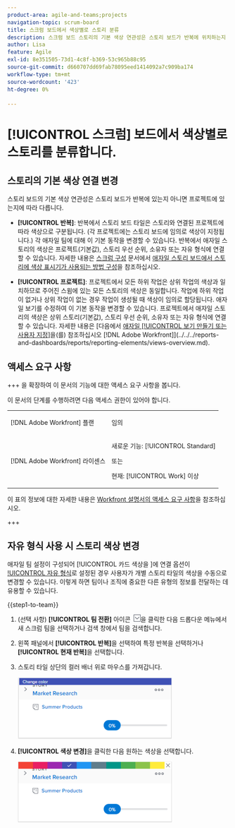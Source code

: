 ```yaml
---
product-area: agile-and-teams;projects
navigation-topic: scrum-board
title: 스크럼 보드에서 색상별로 스토리 분류
description: 스크럼 보드 스토리의 기본 색상 연관성은 스토리 보드가 반복에 위치하는지 프로젝트에 위치하는지에 따라 다릅니다.
author: Lisa
feature: Agile
exl-id: 8e351505-73d1-4c8f-b369-53c965b88c95
source-git-commit: d660707dd69fab78095eed1414092a7c909ba174
workflow-type: tm+mt
source-wordcount: '423'
ht-degree: 0%

---
```


# [!UICONTROL 스크럼] 보드에서 색상별로 스토리를 분류합니다.

## 스토리의 기본 색상 연결 변경

스토리 보드의 기본 색상 연관성은 스토리 보드가 반복에 있는지 아니면 프로젝트에 있는지에 따라 다릅니다.

* **[!UICONTROL 반복]**: 반복에서 스토리 보드 타일은 스토리와 연결된 프로젝트에 따라 색상으로 구분됩니다. (각 프로젝트에는 스토리 보드에 임의로 색상이 지정됩니다.) 각 애자일 팀에 대해 이 기본 동작을 변경할 수 있습니다. 반복에서 애자일 스토리의 색상은 프로젝트(기본값), 스토리 우선 순위, 소유자 또는 자유 형식에 연결할 수 있습니다. 자세한 내용은 [스크럼 구성](../../../agile/get-started-with-agile-in-workfront/configure-scrum.md) 문서에서 [애자일 스토리 보드에서 스토리에 색상 표시기가 사용되는 방법 구성](../../../agile/get-started-with-agile-in-workfront/configure-scrum.md#configur4)을 참조하십시오.

* **[!UICONTROL 프로젝트]**: 프로젝트에서 모든 하위 작업은 상위 작업의 색상과 일치하므로 주어진 스윔에 있는 모든 스토리의 색상은 동일합니다. 작업에 하위 작업이 없거나 상위 작업이 없는 경우 작업이 생성될 때 색상이 임의로 할당됩니다. 애자일 보기를 수정하여 이 기본 동작을 변경할 수 있습니다. 프로젝트에서 애자일 스토리의 색상은 상위 스토리(기본값), 스토리 우선 순위, 소유자 또는 자유 형식에 연결할 수 있습니다. 자세한 내용은 [다음에서 [애자일 [!UICONTROL 보기 만들기 또는 사용자 지정]](../../../reports-and-dashboards/reports/reporting-elements/views-overview.md#customizing-an-agile-view)을(를) 참조하십시오 [!DNL Adobe Workfront]](../../../reports-and-dashboards/reports/reporting-elements/views-overview.md).

## 액세스 요구 사항

+++ 을 확장하여 이 문서의 기능에 대한 액세스 요구 사항을 봅니다.

이 문서의 단계를 수행하려면 다음 액세스 권한이 있어야 합니다.

<table style="table-layout:auto"> 
 <tbody> 
  <tr> 
   <td role="rowheader">[!DNL Adobe Workfront] 플랜</td> 
   <td> <p>임의</p> </td> 
  </tr> 
  <tr> 
   <td role="rowheader">[!DNL Adobe Workfront] 라이센스</td> 
   <td> <p>새로운 기능: [!UICONTROL Standard]</p> 
   또는
   <p>현재: [!UICONTROL Work] 이상</p> </td> 
  </tr>
 </tbody> 
</table>

이 표의 정보에 대한 자세한 내용은 [Workfront 설명서의 액세스 요구 사항](/help/quicksilver/administration-and-setup/add-users/access-levels-and-object-permissions/access-level-requirements-in-documentation.md)을 참조하십시오.

+++

## 자유 형식 사용 시 스토리 색상 변경

애자일 팀 설정이 구성되어 [!UICONTROL 카드 색상을 ]에 연결 옵션이 [!UICONTROL 자유 형식](으)로 설정된 경우 사용자가 개별 스토리 타일의 색상을 수동으로 변경할 수 있습니다. 이렇게 하면 팀이나 조직에 중요한 다른 유형의 정보를 전달하는 데 유용할 수 있습니다.

{{step1-to-team}}

1. (선택 사항) **[!UICONTROL 팀 전환]** 아이콘 ![팀 전환 아이콘](assets/switch-team-icon.png)을 클릭한 다음 드롭다운 메뉴에서 새 스크럼 팀을 선택하거나 검색 창에서 팀을 검색합니다.

1. 왼쪽 패널에서 **[!UICONTROL 반복]**&#x200B;을 선택하여 특정 반복을 선택하거나 **[!UICONTROL 현재 반복]**&#x200B;을 선택합니다.
1. 스토리 타일 상단의 컬러 배너 위로 마우스를 가져갑니다.

   ![](assets/agile-story-color1-nwe-350x140.png)

1. **[!UICONTROL 색상 변경]**&#x200B;을 클릭한 다음 원하는 색상을 선택합니다.

   ![](assets/agile-story-color2-nwe-350x138.png)
